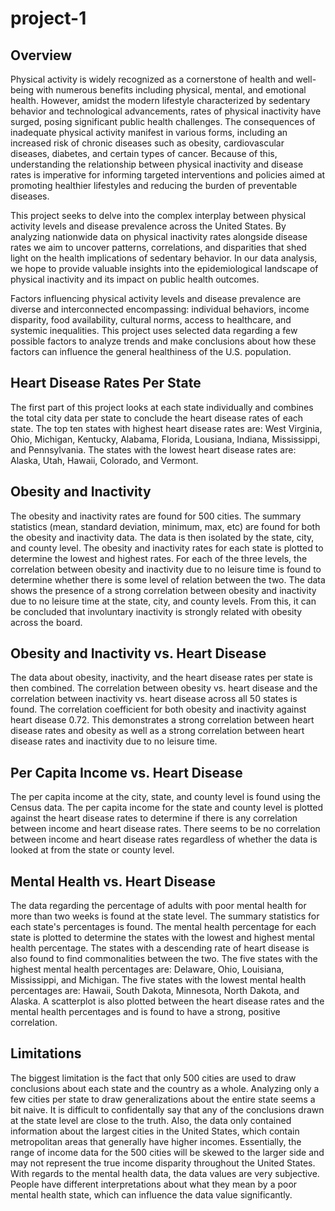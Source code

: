 # project-1

## Overview

Physical activity is widely recognized as a cornerstone of health and well-being with numerous benefits including physical, mental, and emotional health. However, amidst the modern lifestyle characterized by sedentary behavior and technological advancements, rates of physical inactivity have surged, posing significant public health challenges. The consequences of inadequate physical activity manifest in various forms, including an increased risk of chronic diseases such as obesity, cardiovascular diseases, diabetes, and certain types of cancer. Because of this, understanding the relationship between physical inactivity and disease rates is imperative for informing targeted interventions and policies aimed at promoting healthier lifestyles and reducing the burden of preventable diseases.

This project seeks to delve into the complex interplay between physical activity levels and disease prevalence across the United States. By analyzing nationwide data on physical inactivity rates alongside disease rates we aim to uncover patterns, correlations, and disparities that shed light on the health implications of sedentary behavior. In our data analysis, we hope to provide valuable insights into the epidemiological landscape of physical inactivity and its impact on public health outcomes.

Factors influencing physical activity levels and disease prevalence are diverse and interconnected encompassing: individual behaviors, income disparity, food availability, cultural norms, access to healthcare, and systemic inequalities. This project uses selected data regarding a few possible factors to analyze trends and make conclusions about how these factors can influence the general healthiness of the U.S. population.

## Heart Disease Rates Per State

The first part of this project looks at each state individually and combines the total city data per state to conclude the heart disease rates of each state. The top ten states with highest heart disease rates are: West Virginia, Ohio, Michigan, Kentucky, Alabama, Florida, Lousiana, Indiana, Mississippi, and Pennsylvania. The states with the lowest heart disease rates are: Alaska, Utah, Hawaii, Colorado, and Vermont.  

## Obesity and Inactivity

The obesity and inactivity rates are found for 500 cities. The summary statistics (mean, standard deviation, minimum, max, etc) are found for both the obesity and inactivity data. The data is then isolated by the state, city, and county level. The obesity and inactivity rates for each state is plotted to determine the lowest and highest rates. For each of the three levels, the correlation between obesity and inactivity due to no leisure time is found to determine whether there is some level of relation between the two. The data shows the presence of a strong correlation between obesity and inactivity due to no leisure time at the state, city, and county levels. From this, it can be concluded that involuntary inactivity is strongly related with obesity across the board.  

## Obesity and Inactivity vs. Heart Disease

The data about obesity, inactivity, and the heart disease rates per state is then combined. The correlation between obesity vs. heart disease and the correlation between inactivity vs. heart disease across all 50 states is found. The correlation coefficient for both obesity and inactivity against heart disease 0.72. This demonstrates a strong correlation between heart disease rates and obesity as well as a strong correlation between heart disease rates and inactivity due to no leisure time.   


## Per Capita Income vs. Heart Disease

The per capita income at the city, state, and county level is found using the Census data. The per capita income for the state and county level is plotted against the heart disease rates to determine if there is any correlation between income and heart disease rates. There seems to be no correlation between income and heart disease rates regardless of whether the data is looked at from the state or county level.   

## Mental Health vs. Heart Disease

 The data regarding the percentage of adults with poor mental health for more than two weeks is found at the state level. The summary statistics for each state's percentages is found. The mental health percentage for each state is plotted to determine the states with the lowest and highest mental health percentage. The states with a descending rate of heart disease is also found to find commonalities between the two. The five states with the highest mental health percentages are: Delaware, Ohio, Louisiana, Mississippi, and Michigan. The five states with the lowest mental health percentages are: Hawaii, South Dakota, Minnesota, North Dakota, and Alaska. A scatterplot is also plotted between the heart disease rates and the mental health percentages and is found to have a strong, positive correlation.

## Limitations

The biggest limitation is the fact that only 500 cities are used to draw conclusions about each state and the country as a whole. Analyzing only a few cities per state to draw generalizations about the entire state seems a bit naive. It is difficult to confidentally say that any of the conclusions drawn at the state level are close to the truth. Also, the data only contained information about the largest cities in the United States, which contain metropolitan areas that generally have higher incomes. Essentially, the range of income data for the 500 cities will be skewed to the larger side and may not represent the true income disparity throughout the United States. With regards to the mental health data, the data values are very subjective. People have different interpretations about what they mean by a poor mental health state, which can influence the data value significantly.   



